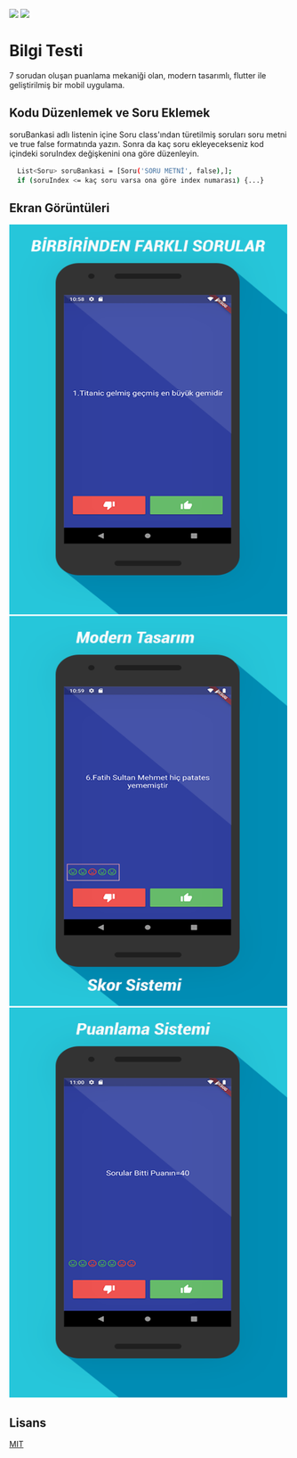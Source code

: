 ![](https://img.shields.io/github/license/Turkmen48/Bilgi_Testi_Flutter) ![](https://img.shields.io/twitter/follow/aazdenkur?style=social) 
# Bilgi Testi

7 sorudan oluşan puanlama mekaniği olan, modern tasarımlı, flutter ile geliştirilmiş bir mobil uygulama. 

## Kodu Düzenlemek ve Soru Eklemek
soruBankasi adlı listenin içine Soru class'ından türetilmiş soruları soru metni ve true false formatında yazın. Sonra da kaç soru ekleyecekseniz kod içindeki soruIndex değişkenini ona göre düzenleyin.

```bash
  List<Soru> soruBankasi = [Soru('SORU METNİ', false),];
  if (soruIndex <= kaç soru varsa ona göre index numarası) {...}
```

## Ekran Görüntüleri
<img src="https://github.com/Turkmen48/Bilgi_Testi_Flutter/blob/main/screenshots/1.1.png" width="500" height="700">
<img src="https://github.com/Turkmen48/Bilgi_Testi_Flutter/blob/main/screenshots/2.1.png" width="500" height="700">
<img src="https://github.com/Turkmen48/Bilgi_Testi_Flutter/blob/main/screenshots/3.1.png" width="500" height="700">



## Lisans
[MIT](https://choosealicense.com/licenses/mit/)